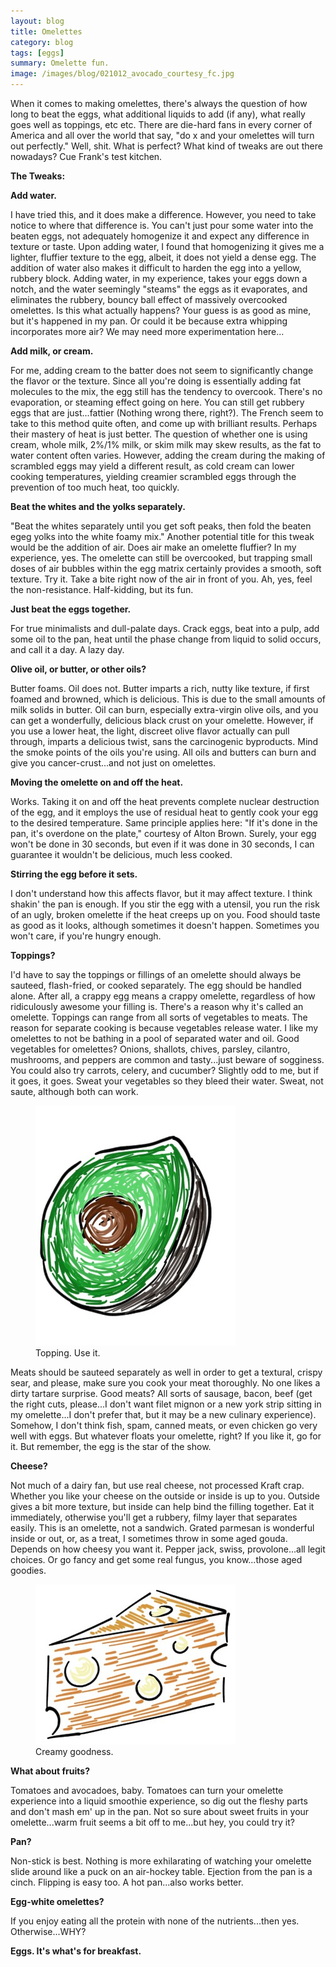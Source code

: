 ```yaml
---
layout: blog
title: Omelettes
category: blog
tags: [eggs]  
summary: Omelette fun.
image: /images/blog/021012_avocado_courtesy_fc.jpg
---
```


When it comes to making omelettes, there's always the question of how long to beat the eggs, what additional liquids to add (if any), what really goes well as toppings, etc etc. There are die-hard fans in every corner of America and all over the world that say, "do x and your omelettes will turn out perfectly." Well, shit. What is perfect? What kind of tweaks are out there nowadays? Cue Frank's test kitchen.

**The Tweaks:**

**Add water.**

I have tried this, and it does make a difference. However, you need to take notice to where that difference is. You can't just pour some water into the beaten eggs, not adequately homogenize it and expect any difference in texture or taste. Upon adding water, I found that homogenizing it gives me a lighter, fluffier texture to the egg, albeit, it does not yield a dense egg. The addition of water also makes it difficult to harden the egg into a yellow, rubbery block. Adding water, in my experience, takes your eggs down a notch, and the water seemingly "steams" the eggs as it evaporates, and eliminates the rubbery, bouncy ball effect of massively overcooked omelettes. Is this what actually happens? Your guess is as good as mine, but it's happened in my pan. Or could it be because extra whipping incorporates more air? We may need more experimentation here...

**Add milk, or cream.**

For me, adding cream to the batter does not seem to significantly change the flavor or the texture. Since all you're doing is essentially adding fat molecules to the mix, the egg still has the tendency to overcook. There's no evaporation, or steaming effect going on here. You can still get rubbery eggs that are just...fattier (Nothing wrong there, right?). The French seem to take to this method quite often, and come up with brilliant results. Perhaps their mastery of heat is just better. The question of whether one is using cream, whole milk, 2%/1% milk, or skim milk may skew results, as the fat to water content often varies. However, adding the cream during the making of scrambled eggs may yield a different result, as cold cream can lower cooking temperatures, yielding creamier scrambled eggs through the prevention of too much heat, too quickly.

**Beat the whites and the yolks separately.**

"Beat the whites separately until you get soft peaks, then fold the beaten egeg yolks into the white foamy mix." Another potential title for this tweak would be the addition of air. Does air make an omelette fluffier? In my experience, yes. The omelette can still be overcooked, but trapping small doses of air bubbles within the egg matrix certainly provides a smooth, soft texture. Try it. Take a bite right now of the air in front of you. Ah, yes, feel the non-resistance. Half-kidding, but its fun.

**Just beat the eggs together.**

For true minimalists and dull-palate days. Crack eggs, beat into a pulp, add some oil to the pan, heat until the phase change from liquid to solid occurs, and call it a day. A lazy day.

**Olive oil, or butter, or other oils?**

Butter foams. Oil does not. Butter imparts a rich, nutty like texture, if first foamed and browned, which is delicious. This is due to the small amounts of milk solids in butter. Oil can burn, especially extra-virgin olive oils, and you can get a wonderfully, delicious black crust on your omelette. However, if you use a lower heat, the light, discreet olive flavor actually can pull through, imparts a delicious twist, sans the carcinogenic byproducts. Mind the smoke points of the oils you're using. All oils and butters can burn and give you cancer-crust...and not just on omelettes.

**Moving the omelette on and off the heat.**

Works. Taking it on and off the heat prevents complete nuclear destruction of the egg, and it employs the use of residual heat to gently cook your egg to the desired temperature. Same principle applies here: "If it's done in the pan, it's overdone on the plate," courtesy of Alton Brown. Surely, your egg won't be done in 30 seconds, but even if it was done in 30 seconds, I can guarantee it wouldn't be delicious, much less cooked.

**Stirring the egg before it sets.**

I don't understand how this affects flavor, but it may affect texture. I think shakin' the pan is enough. If you stir the egg with a utensil, you run the risk of an ugly, broken omelette if the heat creeps up on you. Food should taste as good as it looks, although sometimes it doesn't happen. Sometimes you won't care, if you're hungry enough.

**Toppings?**

I'd have to say the toppings or fillings of an omelette should always be sauteed, flash-fried, or cooked separately. The egg should be handled alone. After all, a crappy egg means a crappy omelette, regardless of how ridiculously awesome your filling is. There's a reason why it's called an omelette.
Toppings can range from all sorts of vegetables to meats. The reason for separate cooking is because vegetables release water. I like my omelettes to not be bathing in a pool of separated water and oil. Good vegetables for omelettes? Onions, shallots, chives, parsley, cilantro, mushrooms, and peppers are common and tasty...just beware of sogginess. You could also try carrots, celery, and cucumber? Slightly odd to me, but if it goes, it goes. Sweat your vegetables so they bleed their water. Sweat, not saute, although both can work.

<figure>
    <img src="/images/blog/021012_avocado_courtesy_fc.jpg"></img>
    <figcaption> Topping. Use it.</figcaption>
</figure>

Meats should be sauteed separately as well in order to get a textural, crispy sear, and please, make sure you cook your meat thoroughly. No one likes a dirty tartare surprise.
Good meats? All sorts of sausage, bacon, beef (get the right cuts, please...I don't want filet mignon or a new york strip sitting in my omelette...I don't prefer that, but it may be a new culinary experience). Somehow, I don't think fish, spam, canned meats, or even chicken go very well with eggs. But whatever floats your omelette, right? If you like it, go for it. But remember, the egg is the star of the show.

**Cheese?**

Not much of a dairy fan, but use real cheese, not processed Kraft crap. Whether you like your cheese on the outside or inside is up to you. Outside gives a bit more texture, but inside can help bind the filling together. Eat it immediately, otherwise you'll get a rubbery, filmy layer that separates easily. This is an omelette, not a sandwich. Grated parmesan is wonderful inside or out, or, as a treat, I sometimes throw in some aged gouda. Depends on how cheesy you want it. Pepper jack, swiss, provolone...all legit choices. Or go fancy and get some real fungus, you know...those aged goodies.

<figure>
    <img src="/images/blog/021012_cheese_courtesy_fc.jpg"></img>
    <figcaption> Creamy goodness.</figcaption>
</figure>

**What about fruits?**

Tomatoes and avocadoes, baby. Tomatoes can turn your omelette experience into a liquid smoothie experience, so dig out the fleshy parts and don't mash em' up in the pan. Not so sure about sweet fruits in your omelette...warm fruit seems a bit off to me...but hey, you could try it?

**Pan?**

Non-stick is best. Nothing is more exhilarating of watching your omelette slide around like a puck on an air-hockey table. Ejection from the pan is a cinch. Flipping is easy too. A hot pan...also works better.

**Egg-white omelettes?**

If you enjoy eating all the protein with none of the nutrients...then yes. Otherwise...WHY?

**Eggs. It's what's for breakfast.**
